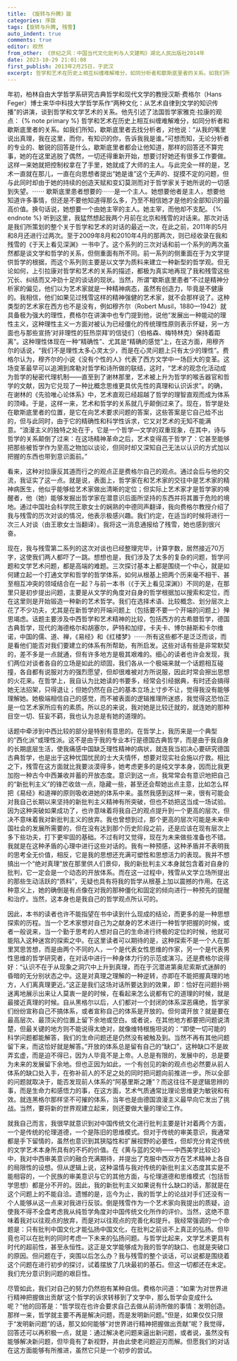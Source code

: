 ```yaml
---
title: 《旋转与升腾》跋
categories: 序跋
tags: [旋转与升腾, 残雪]
auto_indent: true
comments: true
editor: 皎然
from_other: 《世纪之风：中国当代文化批判与人文建构》湖北人民出版社2014年
date: 2023-10-29 21:01:08
first_publish: 2013年2月25日，于武汉
excerpt: 哲学和艺术在历史上相互纠缠难解难分，如同分析者和歇斯底里者的关系。如我们所知，歇斯底里者去找分析者，对他说：“从我的嘴里说出真理，我在这里，而你，有知识的你，告诉我我是谁。”可想而知，无论分析者的专业的、敏锐的回答是什么，歇斯底里者都会让他知道，那样的回答还不算完事，她的在这里逃脱了偶然，一切还得重新开始，想要讨好她还有很多工作要做。这样一来她就把控制权拿在了手里，她就成了大师的主人。与此完全一样的是，艺术一直就在那儿，一直在向思想者提出“她是谁”这个无声的、捉摸不定的问题，但与此同时却由于她的持续的创造天赋和变幻莫测而对于哲学家关于她所说的一切感到失望。
---
```

年初，柏林自由大学哲学系研究古典哲学和现代文学的教授汉斯·费格尔（Hans Feger）博士来华中科技大学哲学系作“两种文化：从艺术自律到文学的知识传播”的讲演，谈到哲学和文学艺术的关系。他先引述了法国哲学家雅克·拉康的观点：
{% note primary %}
哲学和艺术在历史上相互纠缠难解难分，如同分析者和歇斯底里者的关系。如我们所知，歇斯底里者去找分析者，对他说：“从我的嘴里说出真理，我在这里，而你，有知识的你，告诉我我是谁。”可想而知，无论分析者的专业的、敏锐的回答是什么，歇斯底里者都会让他知道，那样的回答还不算完事，她的在这里逃脱了偶然，一切还得重新开始，想要讨好她还有很多工作要做。这样一来她就把控制权拿在了手里，她就成了大师的主人。与此完全一样的是，艺术一直就在那儿，一直在向思想者提出“她是谁”这个无声的、捉摸不定的问题，但与此同时却由于她的持续的创造天赋和变幻莫测而对于哲学家关于她所说的一切感到失望。⋯⋯
歇斯底里患者想要的⋯⋯是一个主人。她想要他者是主人，想要他知道许多事情，但还是不要他知道得那么多，乃至不相信她才是他的全部知识的最高价值。换句话说，她想要一个由她主宰的主人。她主宰，而他却不支配。
{% endnote %}
听到这里，我猛然想起我两个月前在北京和残雪的对话来。那次对话是我们所策划的整个关于哲学和艺术的对话的最近一次，在此之前，2011年的5月和8月还进行过两次。至于2009年8月和2010年4月的那两次，则已经收录在我和残雪的《于天上看见深渊》一书中了。这个系列的三次对话和前一个系列的两次虽然都是谈文学和哲学的关系，但侧重面有所不同。前一系列的侧重面在于为文学提供哲学的根据，而这个系列则主要是以文学为质料来建立一种新型的哲学观。但无论如何，上引拉康对哲学和艺术的关系的描述，都极为真实地再现了我和残雪这些冗长、纠结而又冲劲十足的谈话的现状。当然，所谓“歇斯底里患者”不过是精神分析家的偏见，他们以为艺术家就是一种精神病态，虽然有创造力，毕竟是不健康的。我相信，他们如果见过残雪这样的精神强健的艺术家，就不会那样说了。这种类型的艺术家在西方也不是没有，例如穆齐尔（Robert  Musil，1880—1942）就具备极为强大的理性，费格尔在讲演中也专门提到他，说他“发展出一种能动的理性主义，这种理性主义一方面对被认为已经僵化的传统理性原则表示怀疑，另一方面也与那些宣扬‘对非理性的狂热崇拜’的信徒们（伯格森、梅特林克）保持着距离”。这种理性体现在一种“精确性”、尤其是“精确的感觉”上，在这方面，用穆齐尔的话说，“我们不是理性太多心灵太少，而是在心灵问题上只有太少的理性”。费格尔认为，穆齐尔的小说《没有个性的人》代表了西方文学中一场巨大的变革。这场变革最早可以追溯到席勒对哲学和诗所做的联结，这时，“艺术的观念化活动成为哲学的秘密代理机制——直至到了谢林那里，艺术被上升为哲学的喉舌器官和哲学的文献，因为它兑现了一种比概念思维更具优先性的真理和认识诉求”。的确，在谢林的《先验唯心论体系》中，艺术直观已经超越了哲学的理智直观而成为体系的顶峰。于是，这样一来，艺术和哲学的关系就几乎颠倒过来了。现在，哲学是处在歇斯底里者的位置，是它在向艺术要求问题的答案，这些答案是它自己给不出的，但与此同时，由于它的精确性和科学性诉求，它又对艺术的无知不能满意。“浪漫主义的独特之处在于，它是一个哲学—文学的双重现象，在其中，诗与哲学的关系颠倒了过来：在这场精神革命之后，艺术变得高于哲学了：它甚至能够把那些被哲学作为至高之物加以谈论，但同时却又深知自己无法以认识的方式加以把握的东西也带到意识面前。”

看来，这种对拉康反其道而行之的观点正是费格尔自己的观点。通过会后与他的交流，我证实了这一点。就是说，表面上，哲学家在和艺术家的交往中是艺术家的精神病医生，他似乎能够给艺术家做出清晰的定位；但实际上艺术家才是哲学家的唤醒者，他（她）能够发掘出哲学家在潜意识后面所坚持的东西并将其置于危险的境地。通过中国社会科学院王歌女士的娴熟的中德同声翻译，我向费格尔教授介绍了我与残雪的历次对谈的情况，他表示极感兴趣。我们约定，在适当的时候将进行一次三人对谈（由王歌女士当翻译）。我将这一消息通报给了残雪，她也感到很兴奋。

现在，我与残雪第二系列的这次对谈也已经整理完毕，计算字数，居然接近70万字，这使我们两人都吓了一跳。想想也是，我们涉及了太多的复杂的问题，哲学问题和文学艺术问题，都是高端的难题。三次探讨基本上都是围绕一个中心，就是如何建立起一个打通文学和哲学的哲学体系，如何从根基上把两个历来毫不相干、甚至相互冲突的领域结合在一起？与前一本书（《于天上看见深渊》）不同的是，在那里只是初步提出问题，主要是从文学的角度对自身的哲学根据加以搜索和定位，而在这里则是开始锻造一种新的艺术哲学。我们在选择术语、比较概念、划分层次上花了不少功夫，尤其是在新哲学的开端问题上（包括要不要一个开端的问题上）殚思竭虑。话题主要涉及中西哲学和艺术精神的比较，包括西方的古希腊哲学，德国古典哲学，现代的海德格尔和胡塞尔，萨特和加缪，卡夫卡、博尔赫斯和卡尔维诺，中国的儒、道、禅，《易经》和《红楼梦》⋯⋯所有这些都不是泛泛而谈，而是看他们能否对我们要建立的体系有所帮助，有所启发。这些对话有些是非常默契的，差不多是一点就通，但有许多地方是极其艰难的。细心的读者也许会发现，我们两位对谈者各自的立场是如此的顽固，我们各从一个极端来就一个话题相互碰撞，各自都有说服对方的强烈愿望，但却很难被对方所说服，因此时常会擦出思想的火花来。在哲学上，我自认为比她读的书要多，经常会引经据典，有时还会搞得她无法招架，只得退让；但她仍然在自己的基本立场上寸步不让，觉得我没有能够理解她。她极端相信自己的感觉，而不被表面的逻辑推理所迷惑，我觉得这恐怕正是一位艺术家所应有的素质。所以总的来说，我对她是比较迁就的，就连她的那种目空一切、狂妄不羁，我也认为总是有她的道理的。

话题中牵涉到中西比较的部分是特别有意思的。在哲学上，我历来是一个典型的“西化派”或理性派。这不是由于我的专业本行是德国古典哲学，而是由于我自身的长期底层生活，使我痛感中国缺乏理性精神的病状，就连我当初决心要研究德国古典哲学，也是出于这种忧国忧民的士大夫情怀，想要对现实社会施以疗救。相比之下，残雪在这方面就比我要淡漠得多，她考虑更多的是纯文学本身，因而比我更加抱一种古今中西兼收并蓄的开放态度。意识到这一点，我常常会有意识地把自己的“新批判主义”的锋芒收敛一点，隐藏一些，甚至还会帮她出点主意，比如怎么样把《易经》和道禅的原则吸收进她的体系中来。虽然我感到这样一来，很有可能会对我自己长期以来坚持的新批判主义精神有所突破，但也不妨把这当成一场试验。因为这种突破如果成功了，也许意味着将我自己的观点提升到一个更高的层次，但决不意味着我对新批判主义的放弃。我也曾想到过，那个更高的层次可能是未来中国社会的发展所需要的，但在没有达到那个历史阶段之前，还是应该在现有层次上多下些功夫，打下更牢固的基础。不过有时又觉得，现在为未来做些准备也不错。我就是在这种矛盾的心理中进行这些对话的。我有一种预感，这种矛盾并不表明我的思考全无价值，相反，它是我的思想还充满可塑性和思想活力的表现。我并不想搞出一个“绝对真理”放在那里供人们景仰，我的新批判主义本身就包含着对自身的批判，它一定会是一个动态的开放体系。而在这一过程中，残雪从文学立场所提出的那些生动活跃的“质料”，无疑也具有将我的哲学从根基上加以震撼的作用。在这种意义上，她的确倒是有点像在对我的那种僵化和固定的倾向进行一种预先的提醒和治疗。当然，这本身也是我自己的哲学观点所认可的。

因此，本书的读者也许不能指望在书中读到什么现成的结论，而更多的是一种思想探索的历程。当一个艺术家想对自己为之献身的艺术进行一种哲学把握的时候，或者一般说来，当一个勤于思考的人想对自己的生命进行终极的定位的时候，他就可能陷入这种迷宫的探索之中。在这里读者可以期待的是，这种探索不是一个人在那里冥思苦想，而是由两个不同的人，一个是代表女性思维的作家，另一个是代表男性思维的哲学研究者，在对话中进行一种身体力行的示范或演习。还是费格尔说得好：“认识不在于从现象之洞穴中上升到真理，而在于沉潜进第奥尼索斯式迷醉的昏暗的无分别状态之中。这是对真理之理解的一种逆转，亦即在不能把握真理的地方，人们离真理更近。”这正是我们这场对话所要达到的效果，即：恰好在问题扑朔迷离地展示出来让人莫衷一是的时候，在看起来怎么说都有它的道理的时候，就是最接近真理的时候。自从黑格尔以后，人们都对一个封闭的体系深恶痛绝，哲学家们纷纷宣称自己不搞体系，或者宣称自己的体系是开放的。但何谓开放？就是要在最高层次、最顶尖的位置上留下余地或空白。或者说，在其他地方都要把问题说清楚，但最关键的地方则不能说得太绝对，就像维特根施坦说的：“即使一切可能的科学问题都能解答，我们的生命问题还是仍然没有被触及到。当然不再有其他问题留下来，而这恰好就是解答。”开放的体系总是留有自己的“缺口”，这种缺口不是故弄玄虚，而是迫不得已，因为人毕竟不是上帝。人总是有限的，发展中的，总是要为未来的发展留下余地。但也正因为如此，一个有创见的新的观点也必然要从前人体系的缺口处入手，在弥补前人的不足之处的同时把问题向前推进一步。所以全部的问题就取决于，能否发现前人体系的“阿基里斯之踵”？而这往往不是逻辑思辨的事，而是生命力和感悟力的事，在这方面，艺术气质通常比理论思维更为敏锐和有效。就连黑格尔那样坚不可摧的体系，当年也是由德国浪漫主义最早向它发出了挑战。当然，要将新的世界观建立起来，则还要做大量的理论工作。

就我自己而言，我很早就意识到对中国传统文化进行批判主要是针对着两个方面，一个是传统的伦理道德，一个是陈旧的思维模式。但对于传统的审美意识，我通常都是手下留情的，虽然也意识到其狭隘性和扩展视野的必要性，但却充分肯定传统的文学艺术本身所具有的不朽的价值。在《黄与蓝的交响——中西美学比较论》中，我对中西审美意识的融合充满期待，并提出了克服中西双方在艺术精神上各自的局限性的设想。但从逻辑上说，这种温情与我对传统的新批判主义态度其实是不能相容的，一个民族的审美意识与它的其他方面，与伦理道德和思维模式（包括哲学思想）都是分不开的。因此，我的新批判主义如果说有什么缺口的话，那就是在这个问题上的不能自洽。遗憾的是，迄今为止，我的哲学上的论战对手们还没有一个人能够从这一点来对我进行反驳。倒是残雪作为一个艺术家向我提出的质疑，迫使我不得不全盘考虑我从纯哲学角度对中国传统文化所作的评价。当然，这绝不意味着我对以往观点的放弃，而是对以往观点的完善化和提升。我经常强调的一个命题是：只有批判中国文化才能弘扬中国文化，在批判之前谈不上真正的弘扬。但毕竟也可以在批判的同时考虑一下未来的弘扬问题。与哲学比起来，文学艺术更具有时代的超前性，甚至永恒性。这正是文学能够成为我的哲学的缺口、也就是突破口的原因。但问题在于，突围以后怎么办？我与残雪的整个谈话，可以说都是围绕着这个问题在进行初步的探讨，试着摆放了几块最初的基石。但这一切都还在未定。我们充分意识到问题的艰巨性。

尽管如此，我们对自己的努力仍然抱有某种自信。费格尔问道：“如果‘为对世界进行精神把握做出贡献’这个哲学的诉求转移到了文学中，那么哲学会变成什么呢？”他的回答是：“哲学现在也许会要求自己去做从前诗所做的事情：发明创造。那样一来，哲学就主要不再是解决问题，而是发明新问题。”但是，如果仅仅只限于“发明新问题”的话，那又如何能够“对世界进行精神把握做出贡献”呢？我觉得，回答还可以再积极一点，就是：通过解决老问题来逼出新问题，或者说，虽然没有能够解决新问题，但毕竟有了新视野，并由此使老问题迎刃而解。但愿我们的对话在这方面能够有所推进，虽然它只是一个初步的尝试。
